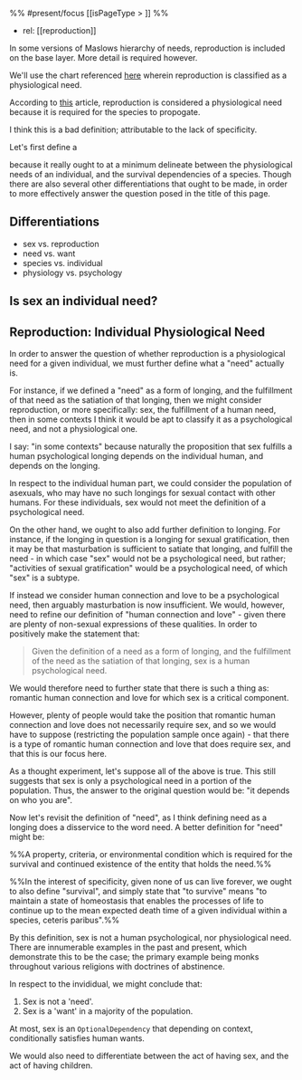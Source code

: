 %%
#present/focus 
[[isPageType > ]]
%%
- rel: [[reproduction]]

In some versions of Maslows hierarchy of needs, reproduction is included on the base layer. More detail is required however.

We'll use the chart referenced [here](https://simplypsychology.org/maslow.html) wherein reproduction is classified as a physiological need.

According to [this](https://www.verywellmind.com/what-is-maslows-hierarchy-of-needs-4136760#:~:text=In%20addition%20to%20the%20basic%20requirements%20of%20nutrition%2C%20air%2C%20and%20temperature%20regulation%2C%20physiological%20needs%20also%20include%20shelter%20and%20clothing.%20Maslow%20included%20sexual%20reproduction%20in%20this%20level%20of%20the%20hierarchy%20as%20well%2C%20since%20it%20is%20essential%20to%20the%20survival%20and%20propagation%20of%20the%20species.) article, reproduction is considered a physiological need because it is required for the species to propogate.

I think this is a bad definition; attributable to the lack of specificity.

Let's first define a 

because it really ought to at a minimum delineate between the physiological needs of an individual, and the survival dependencies of a species. Though there are also several other differentiations that ought to be made, in order to more effectively answer the question posed in the title of this page.

## Differentiations
- sex vs. reproduction
- need vs. want
- species vs. individual
- physiology vs. psychology

## Is sex an individual need?



## Reproduction: Individual Physiological Need

In order to answer the question of whether reproduction is a physiological need for a given individual, we must further define what a "need" actually is.

For instance, if we defined a "need" as a form of longing, and the fulfillment of that need as the satiation of that longing, then we might consider reproduction, or more specifically: sex, the fulfillment of a human need, then in some contexts I think it would be apt to classify it as a psychological need, and not a physiological one.

I say: "in some contexts" because naturally the proposition that sex fulfills a human psychological longing depends on the individual human, and depends on the longing.

In respect to the individual human part, we could consider the population of asexuals, who may have no such longings for sexual contact with other humans. For these individuals, sex would not meet the definition of a psychological need.

On the other hand, we ought to also add further definition to longing. For instance, if the longing in question is a longing for sexual gratification, then it may be that masturbation is sufficient to satiate that longing, and fulfill the need - in which case "sex" would not be a psychological need, but rather; "activities of sexual gratification" would be a psychological need, of which "sex" is a subtype. 

If instead we consider human connection and love to be a psychological need, then arguably masturbation is now insufficient. We would, however, need to refine our definition of "human connection and love" - given there are plenty of non-sexual expressions of these qualities. In order to positively make the statement that:

> Given the definition of a need as a form of longing, and the fulfillment of the need as the satiation of that longing, sex is a human psychological need.

We would therefore need to further state that there is such a thing as: romantic human connection and love for which sex is a critical component.

However, plenty of people would take the position that romantic human connection and love does not necessarily require sex, and so we would have to suppose (restricting the population sample once again) - that there is a type of romantic human connection and love that does require sex, and that this is our focus here.

As a thought experiment, let's suppose all of the above is true. This still suggests that sex is only a psychological need in a portion of the population. Thus, the answer to the original question would be: "it depends on who you are".

Now let's revisit the definition of "need", as I think defining need as a longing does a disservice to the word need. A better definition for "need" might be:

%%A property, criteria, or environmental condition which is required for the survival and continued existence of the entity that holds the need.%%

%%In the interest of specificity, given none of us can live forever, we ought to also define "survival", and simply state that "to survive" means "to maintain a state of homeostasis that enables the processes of life to continue up to the mean expected death time of a given individual within a species, ceteris paribus".%%

By this definition, sex is not a human psychological, nor physiological need. There are innumerable examples in the past and present, which demonstrate this to be the case; the primary example being monks throughout various religions with doctrines of abstinence.

In respect to the invididual, we might conclude that:

1. Sex is not a 'need'.
2. Sex is a 'want' in a majority of the population.

At most, sex is an `OptionalDependency` that depending on context, conditionally satisfies human wants.


We would also need to differentiate between the act of having sex, and the act of having children.